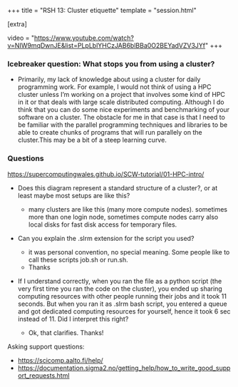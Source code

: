 +++
title = "RSH 13: Cluster etiquette"
template = "session.html"

[extra]

video = "https://www.youtube.com/watch?v=NIW9mqDwnJE&list=PLpLblYHCzJAB6blBBa0O2BEYadVZV3JYf"
+++

### Icebreaker question: What stops you from using a cluster?

- Primarily, my lack of knowledge about using a cluster for daily programming work. For example, I would not think of using a HPC cluster unless I’m working on a project that involves some kind of HPC in it or that deals with large scale distributed computing. Although I do think that you can do some nice experiments and benchmarking of your software on a cluster. The obstacle for me in that case is that I need to be familiar with the parallel programming techniques and libraries to be able to create chunks of programs that will run parallely on the cluster.This may be a bit of a steep learning curve.


### Questions

https://supercomputingwales.github.io/SCW-tutorial/01-HPC-intro/

- Does this diagram represent a standard structure of a cluster?, or at least maybe most setups are like this?
  - many clusters are like this (many more compute nodes). sometimes more than one login node, sometimes compute nodes carry also local disks for fast disk access for temporary files.

- Can you explain the .slrm extension for the script you used?
  - it was personal convention, no special meaning. Some people like to call these scripts job.sh or run.sh.
  - Thanks

- If I understand correctly, when you ran the file as a python script (the very first time you ran the code on the cluster), you ended up sharing computing resources with other people running their jobs and it took 11 seconds. But when you ran it as .slrm bash script, you entered a queue and got dedicated computing resources for yourself, hence it took 6 sec instead of 11. Did I interpret this right?
  - Ok, that clarifies. Thanks!

Asking support questions:
- https://scicomp.aalto.fi/help/
- https://documentation.sigma2.no/getting_help/how_to_write_good_support_requests.html
